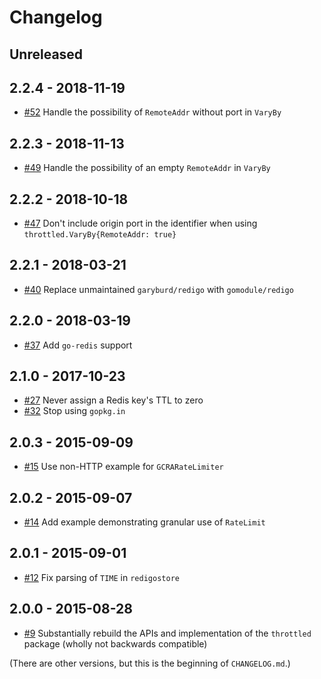 # Changelog

## Unreleased

## 2.2.4 - 2018-11-19
* [#52](https://github.com/throttled/throttled/pull/52) Handle the possibility of `RemoteAddr` without port in `VaryBy`

## 2.2.3 - 2018-11-13
* [#49](https://github.com/throttled/throttled/pull/49) Handle the possibility of an empty `RemoteAddr` in `VaryBy`

## 2.2.2 - 2018-10-18
* [#47](https://github.com/throttled/throttled/pull/47) Don't include origin port in the identifier when using `throttled.VaryBy{RemoteAddr: true}`

## 2.2.1 - 2018-03-21
* [#40](https://github.com/throttled/throttled/pull/40) Replace unmaintained `garyburd/redigo` with `gomodule/redigo`

## 2.2.0 - 2018-03-19
* [#37](https://github.com/throttled/throttled/pull/37) Add `go-redis` support

## 2.1.0 - 2017-10-23
* [#27](https://github.com/throttled/throttled/pull/27) Never assign a Redis key's TTL to zero
* [#32](https://github.com/throttled/throttled/pull/32) Stop using `gopkg.in`

## 2.0.3 - 2015-09-09
* [#15](https://github.com/throttled/throttled/pull/15) Use non-HTTP example for `GCRARateLimiter`

## 2.0.2 - 2015-09-07
* [#14](https://github.com/throttled/throttled/pull/14) Add example demonstrating granular use of `RateLimit`

## 2.0.1 - 2015-09-01
* [#12](https://github.com/throttled/throttled/pull/12) Fix parsing of `TIME` in `redigostore`

## 2.0.0 - 2015-08-28
* [#9](https://github.com/throttled/throttled/pull/9) Substantially rebuild the APIs and implementation of the `throttled` package (wholly not backwards compatible)

(There are other versions, but this is the beginning of `CHANGELOG.md`.)

<!--
# vim: set tw=0:
-->
